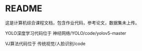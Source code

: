 # README

这是计算机综合课程文档，包含作业代码，参考论文，数据集未上传。

YOLO深度学习代码位于 神经网络/YOLO/code/yolov5-master

VJ算法代码位于   传统视觉/人脸识别/code

